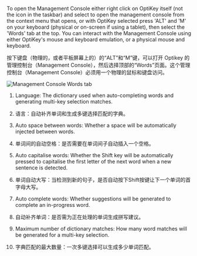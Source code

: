 To open the Management Console either right click on OptiKey itself (not the icon in the taskbar) and select to open the management console from the context menu that opens, or with OptiKey selected press 'ALT' and 'M' on your keyboard (physical or on-screen if using a tablet), then select the 'Words' tab at the top. You can interact with the Management Console using either OptiKey's mouse and keyboard emulation, or a physical mouse and keyboard.

按下键盘（物理的，或者平板屏幕上的）的“ALT”和“M”键，可以打开 Optikey 的管理控制台（Management Console），然后选择顶部的“Words”页面。这个管理控制台（Management Console）必须用一个物理的鼠标和键盘访问。

![Management Console Words tab](https://github.com/JuliusSweetland/OptiKey/blob/gh-pages/images/Management_Console_Words_Numbered.png)

1. Language: The dictionary used when auto-completing words and generating multi-key selection matches.
1. 语言：自动补齐单词和生成多键选择匹配的字典。

2. Auto space between words: Whether a space will be automatically injected between words.
2. 单词间的自动空格：是否需要在单词间子自动插入一个空格。

3. Auto capitalise words: Whether the Shift key will be automatically pressed to capitalise the first letter of the next word when a new sentence is detected.
3. 单词自动大写：当检测到新的句子，是否自动按下Shift按键让下一个单词的首字母大写。

4. Auto complete words: Whether suggestions will be generated to complete an in-progress word.
4. 自动补齐单词：是否需为正在处理的单词生成拼写建议。

5. Maximum number of dictionary matches: How many word matches will be generated for a multi-key selection.
5. 字典匹配的最大数量：一次多键选择可以生成多少单词匹配。
